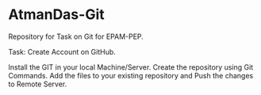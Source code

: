 # AtmanDas-Git
Repository for Task on Git for EPAM-PEP.


Task:
Create Account on GitHub.

Install the GIT in your local Machine/Server.
Create the repository using Git Commands.
Add the files to your existing repository and Push the changes to Remote Server.
